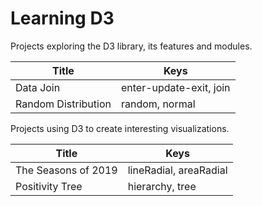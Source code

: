 # Learning D3

Projects exploring the D3 library, its features and modules.

| Title               | Keys                    |
| ------------------- | ----------------------- |
| Data Join           | enter-update-exit, join |
| Random Distribution | random, normal          |

Projects using D3 to create interesting visualizations.

| Title               | Keys                   |
| ------------------- | ---------------------- |
| The Seasons of 2019 | lineRadial, areaRadial |
| Positivity Tree     | hierarchy, tree        |
